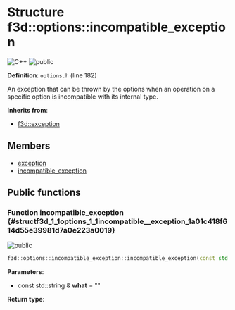 # Structure f3d::options::incompatible\_exception

![][C++]
![][public]

**Definition**: `options.h` (line 182)



An exception that can be thrown by the options when an operation on a specific option is incompatible with its internal type.

**Inherits from**:

* [f3d::exception](structf3d_1_1exception.md)

## Members

* [exception](structf3d_1_1exception.md#structf3d_1_1exception_1aef4c85042406694200c7f8793785692d)
* [incompatible\_exception](structf3d_1_1options_1_1incompatible__exception.md#structf3d_1_1options_1_1incompatible__exception_1a01c418f614d55e39981d7a0e223a0019)

## Public functions

### Function incompatible\_exception {#structf3d_1_1options_1_1incompatible__exception_1a01c418f614d55e39981d7a0e223a0019}

![][public]


```cpp
f3d::options::incompatible_exception::incompatible_exception(const std::string &what="")
```








**Parameters**:

* const std::string & **what** = "" 

**Return type**: 



[public]: https://img.shields.io/badge/-public-brightgreen (public)
[C++]: https://img.shields.io/badge/language-C%2B%2B-blue (C++)
[const]: https://img.shields.io/badge/-const-lightblue (const)
[protected]: https://img.shields.io/badge/-protected-yellow (protected)
[static]: https://img.shields.io/badge/-static-lightgrey (static)